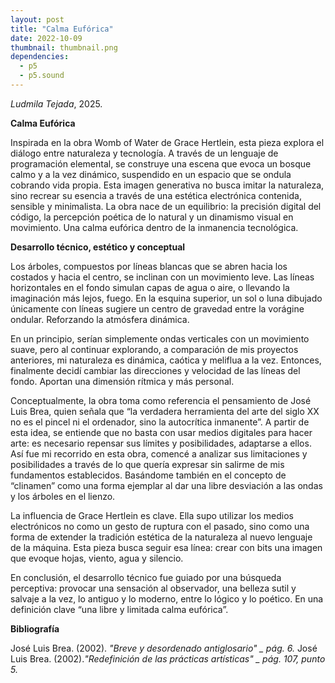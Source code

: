 ```yaml
---
layout: post
title: "Calma Eufórica"
date: 2022-10-09
thumbnail: thumbnail.png
dependencies:
  - p5
  - p5.sound
---
```


<div id="div-sketch">
  <script type="text/javascript" src="sketch.js"></script>
</div>

_Ludmila Tejada_, 2025.

**Calma Eufórica**

Inspirada en la obra Womb of Water de Grace Hertlein, esta pieza explora el diálogo entre naturaleza y tecnología. A través de un lenguaje de programación elemental, se construye una escena que evoca un bosque calmo y a la vez dinámico, suspendido en un espacio que se ondula cobrando vida propia.
Esta imagen generativa no busca imitar la naturaleza, sino recrear su esencia a través de una estética electrónica contenida, sensible y minimalista. La obra nace de un equilibrio: la precisión digital del código, la percepción poética de lo natural y un dinamismo visual en movimiento. Una calma eufórica dentro de la inmanencia tecnológica. 
 

**Desarrollo técnico, estético y conceptual**

Los árboles, compuestos por líneas blancas que se abren hacia los costados y hacia el centro, se inclinan con un movimiento leve. Las líneas horizontales en el fondo simulan capas de agua o aire, o llevando la imaginación más lejos, fuego. En la esquina superior, un sol o luna dibujado únicamente con líneas sugiere un centro de gravedad entre la vorágine ondular. Reforzando la atmósfera dinámica.

En un principio, serían simplemente ondas verticales con un movimiento suave, pero al continuar explorando, a comparación de mis proyectos anteriores, mi naturaleza es dinámica, caótica y meliflua a la vez. Entonces, finalmente decidí cambiar las direcciones y velocidad de las líneas del fondo. Aportan una dimensión rítmica y más personal.

Conceptualmente, la obra toma como referencia el pensamiento de José Luis Brea, quien señala que “la verdadera herramienta del arte del siglo XX no es el pincel ni el ordenador, sino la autocrítica inmanente”. A partir de esta idea, se entiende que no basta con usar medios digitales para hacer arte: es necesario repensar sus límites y posibilidades, adaptarse a ellos. Así fue mi recorrido en esta obra, comencé a analizar sus limitaciones y posibilidades a través de lo que quería expresar sin salirme de mis fundamentos establecidos. Basándome también en el concepto de “clinamen” como una forma ejemplar al dar una libre desviación a las ondas y los árboles en el lienzo. 

La influencia de Grace Hertlein es clave. Ella supo utilizar los medios electrónicos no como un gesto de ruptura con el pasado, sino como una forma de extender la tradición estética de la naturaleza al nuevo lenguaje de la máquina. Esta pieza busca seguir esa línea: crear con bits una imagen que evoque hojas, viento, agua y silencio.

En conclusión, el desarrollo técnico fue guiado por una búsqueda perceptiva: provocar una sensación al observador, una belleza sutil y salvaje a la vez, lo antiguo y lo moderno, entre lo lógico y lo poético.
En una definición clave “una libre y limitada calma eufórica”.

**Bibliografía**

José Luis Brea. (2002). _"Breve y desordenado antiglosario" _ pág. 6._
José Luis Brea. (2002)._"Redefinición de las prácticas artísticas" _ pág. 107, punto 5._
